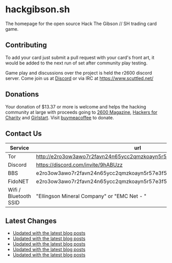 # hackgibson.sh
The homepage for the open source Hack The Gibson // SH trading card game.


## Contributing

To add your card just submit a pull request with your card's front art, it would be added to the next run of set after community play testing.

Game play and discussions over the project is held the r2600 discord server. Come join us at [Discord](https://discord.com/invite/9hABUzz) or via IRC at https://www.scuttled.net/


## Donations

Your donation of $13.37 or more is welcome and helps the hacking community at large with proceeds going to [2600 Magazine](https://2600.com/), [Hackers for Charity](https://hackersforcharity.org) and [Girlstart](https://girlstart.org).  Visit [buymeacoffee](https://www.buymeacoffee.com/hackgibson.sh) to donate.


## Contact Us

Service | url
-|-
Tor | http://e2ro3ow3awo7r2favn24n65ycc2qmzkoayn5r57e3f56nvjwdcgg32ad.onion
Discord | https://discord.com/invite/9hABUzz
BBS | e2ro3ow3awo7r2favn24n65ycc2qmzkoayn5r57e3f56nvjwdcgg32ad.onion:23
FidoNET | e2ro3ow3awo7r2favn24n65ycc2qmzkoayn5r57e3f56nvjwdcgg32ad.onion:24554
Wifi / Bluetooth SSID | "Ellingson Mineral Company" or "EMC Net - <fidonet address>"

## Latest Changes
<!-- BLOG-POST-LIST:START -->
- [Updated with the latest blog posts](https://github.com/DFW2600/hackgibson.sh/commit/4d27169de9318a1f0dd6a790414081b1da11f092)
- [Updated with the latest blog posts](https://github.com/DFW2600/hackgibson.sh/commit/f401bb14983065709e1980c2e22f5bddaa8a4708)
- [Updated with the latest blog posts](https://github.com/DFW2600/hackgibson.sh/commit/2965fef3f36cb98a53fc9b2947d2bf9931503d25)
- [Updated with the latest blog posts](https://github.com/DFW2600/hackgibson.sh/commit/08c3aca30470cda9c2d89c774c60fa4535f8164c)
- [Updated with the latest blog posts](https://github.com/DFW2600/hackgibson.sh/commit/fd92d6836018d97eee6cdd045199b51419b24c6d)
<!-- BLOG-POST-LIST:END -->
